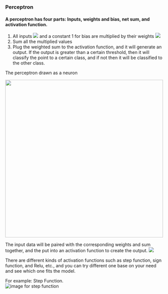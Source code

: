 ### Perceptron

#### A perceptron has four parts: Inputs, weights and bias, net sum, and activation function.  
1. All inputs <img src="https://render.githubusercontent.com/render/math?math=X_{i}"> and a constant 1 for bias are multiplied by their weights <img src="https://render.githubusercontent.com/render/math?math=W_{i}">  
2. Sum all the multiplied values
3. Plug the weighted sum to the activation function, and it will generate an output. If the output is greater than a certain threshold, then it will classify the point to a certain class, and if not then it will be classified to the other class.

The perceptron drawn as a neuron

<img src="https://miro.medium.com/max/700/1*n6sJ4yZQzwKL9wnF5wnVNg.png" width="500"/>  

The input data will be paired with the corresponding weights and sum together, and the put into an activation function to create the output.
<img src="https://render.githubusercontent.com/render/math?math=\hat y^i = \text{sign}(w^T\bar x^i)">    

There are different kinds of activation functions such as step function, sign function, and Relu, etc., and you can try different one base on your need and see which one fits the model.

For example: Step Function.  
![image for step function](https://miro.medium.com/max/480/1*0iOzeMS3s-3LTU9hYH9ryg.png)

 
